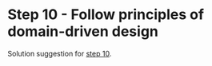 # Step 10 - Follow principles of domain-driven design

Solution suggestion for [step 10](https://github.com/nrkno/dotnetskolen/blob/main/README_EN.md#step-10---follow-principles-of-domain-driven-design).

